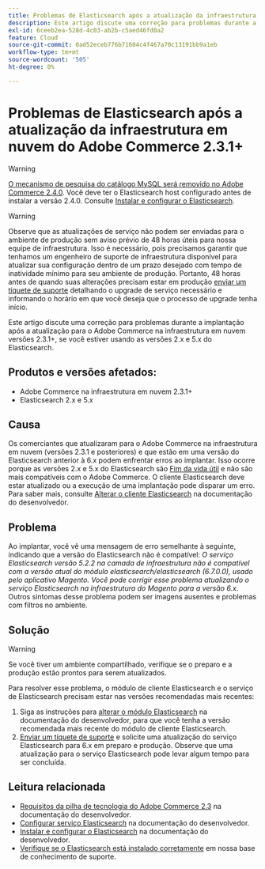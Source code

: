 ```yaml
---
title: Problemas de Elasticsearch após a atualização da infraestrutura em nuvem do Adobe Commerce 2.3.1+
description: Este artigo discute uma correção para problemas durante a implantação após a atualização para o Adobe Commerce na infraestrutura em nuvem versões 2.3.1+, se você estiver usando as versões 2.x e 5.x do Elasticsearch.
exl-id: 6ceeb2ea-528d-4c03-ab2b-c5aed46fd0a2
feature: Cloud
source-git-commit: 0ad52eceb776b71604c4f467a70c13191bb9a1eb
workflow-type: tm+mt
source-wordcount: '505'
ht-degree: 0%

---
```


# Problemas de Elasticsearch após a atualização da infraestrutura em nuvem do Adobe Commerce 2.3.1+

>[!WARNING]
>
>[O mecanismo de pesquisa do catálogo MySQL será removido no Adobe Commerce 2.4.0](/help/announcements/adobe-commerce-announcements/mysql-catalog-search-engine-will-be-removed-in-magento-2-4-0.md). Você deve ter o Elasticsearch host configurado antes de instalar a versão 2.4.0. Consulte [Instalar e configurar o Elasticsearch](https://devdocs.magento.com/guides/v2.3/config-guide/elasticsearch/es-overview.html).

>[!WARNING]
>
>Observe que as atualizações de serviço não podem ser enviadas para o ambiente de produção sem aviso prévio de 48 horas úteis para nossa equipe de infraestrutura. Isso é necessário, pois precisamos garantir que tenhamos um engenheiro de suporte de infraestrutura disponível para atualizar sua configuração dentro de um prazo desejado com tempo de inatividade mínimo para seu ambiente de produção. Portanto, 48 horas antes de quando suas alterações precisam estar em produção [enviar um tíquete de suporte](/help/help-center-guide/help-center/magento-help-center-user-guide.md#submit-ticket) detalhando o upgrade de serviço necessário e informando o horário em que você deseja que o processo de upgrade tenha início.

Este artigo discute uma correção para problemas durante a implantação após a atualização para o Adobe Commerce na infraestrutura em nuvem versões 2.3.1+, se você estiver usando as versões 2.x e 5.x do Elasticsearch.

## Produtos e versões afetados:

* Adobe Commerce na infraestrutura em nuvem 2.3.1+
* Elasticsearch 2.x e 5.x

## Causa

Os comerciantes que atualizaram para o Adobe Commerce na infraestrutura em nuvem (versões 2.3.1 e posteriores) e que estão em uma versão do Elasticsearch anterior à 6.x podem enfrentar erros ao implantar. Isso ocorre porque as versões 2.x e 5.x do Elasticsearch são [Fim da vida útil](https://www.elastic.co/support/eol) e não são mais compatíveis com o Adobe Commerce. O cliente Elasticsearch deve estar atualizado ou a execução de uma implantação pode disparar um erro. Para saber mais, consulte [Alterar o cliente Elasticsearch](https://devdocs.magento.com/guides/v2.3/config-guide/elasticsearch/es-downgrade.html) na documentação do desenvolvedor.

## Problema

Ao implantar, você vê uma mensagem de erro semelhante à seguinte, indicando que a versão do Elasticsearch não é compatível: *O serviço Elasticsearch versão 5.2.2 na camada de infraestrutura não é compatível com a versão atual do módulo elasticsearch/elasticsearch (6.7.0.0), usado pelo aplicativo Magento.*  *Você pode corrigir esse problema atualizando o serviço Elasticsearch na infraestrutura do Magento para a versão 6.x*. Outros sintomas desse problema podem ser imagens ausentes e problemas com filtros no ambiente.

## Solução

>[!WARNING]
>
>Se você tiver um ambiente compartilhado, verifique se o preparo e a produção estão prontos para serem atualizados.

Para resolver esse problema, o módulo de cliente Elasticsearch e o serviço de Elasticsearch precisam estar nas versões recomendadas mais recentes:

1. Siga as instruções para [alterar o módulo Elasticsearch](https://devdocs.magento.com/guides/v2.3/config-guide/elasticsearch/es-downgrade.html) na documentação do desenvolvedor, para que você tenha a versão recomendada mais recente do módulo de cliente Elasticsearch.
1. [Enviar um tíquete de suporte](/help/help-center-guide/help-center/magento-help-center-user-guide.md#submit-ticket) e solicite uma atualização do serviço Elasticsearch para 6.x em preparo e produção. Observe que uma atualização para o serviço Elasticsearch pode levar algum tempo para ser concluída.

## Leitura relacionada

* [Requisitos da pilha de tecnologia do Adobe Commerce 2.3](https://devdocs.magento.com/guides/v2.3/install-gde/system-requirements-tech.html) na documentação do desenvolvedor.
* [Configurar serviço Elasticsearch](https://devdocs.magento.com/cloud/project/project-conf-files_services-elastic.html) na documentação do desenvolvedor.
* [Instalar e configurar o Elasticsearch](https://devdocs.magento.com/guides/v2.3/config-guide/elasticsearch/es-overview.html) na documentação do desenvolvedor.
* [Verifique se o Elasticsearch está instalado corretamente](/help/troubleshooting/elasticsearch/ensure-elasticsearch-is-installed-properly.md) em nossa base de conhecimento de suporte.
